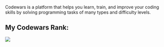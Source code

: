 Codewars is a platform that helps you learn, train, and improve your coding skills by solving programming tasks of many types and difficulty levels.
## My Codewars Rank:
<img src="https://www.codewars.com/users/Oussama1403/badges/large" />
